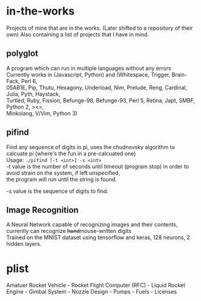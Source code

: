 # in-the-works
Projects of mine that are in the works. (Later shifted to a repository of their own) 
Also containing a list of projects that I have in mind.

## polyglot  
  A program which can run in multiple languages without any errors  
  Currently works in (Javascript, Python) and (Whitespace, Trigger, Brain-Fack, Perl 6,  
  05AB1E, Pip, Thutu, Hexagony, Underload, Nim, Prelude, Reng, Cardinal, Julia, Pyth, Haystack,  
  Turtlèd, Ruby, Fission, Befunge-98, Befunge-93, Perl 5, Retina, Japt, SMBF, Python 2, ><>,  
  Minkolang, V/Vim, Python 3)

## pifind  
  Find any sequence of digits in pi, uses the chudnovsky algorithm to calcuate pi (where's the fun in a pre-calcuated one)  
  Usage: `./pifind [-t <int>] -s <int>`  
  -t value is the number of seconds until timeout (program stop) in order to avoid strain on the system, if left unspecified,  
  the program will run until the string is found.  

  -s value is the sequence of digits to find.


## Image Recognition
  A Neural Network capable of recognizing images and their contents, currently can recognize ~~hand~~mouse-written digits  
  Trained on the MNIST dataset using tensorflow and keras, 128 neurons, 2 hidden layers.

# plist
  Amatuer Rocket Vehicle
    - Rocket Flight Computer (RFC)
    - Liquid Rocket Engine
      - Gimbal System
      - Nozzle Design
      - Pumps
      - Fuels
        - Licenses

  

